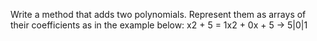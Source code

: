 Write a method that adds two polynomials. Represent them as arrays of their coefficients as in the example below:
		x2 + 5 = 1x2 + 0x + 5 -> 5|0|1
